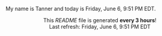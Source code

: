 My name is Tanner and today is Friday, June 6, 9:51 PM EDT.

<p align="center">This <i>README</i> file is generated <b>every 3 hours</b>!</br>Last refresh: Friday, June 6, 9:51 PM EDT<br /></p>
